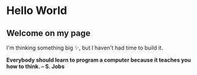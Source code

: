 # Hello World 
## Welcome on my page
I'm thinking something big ✨, but I haven't had time to build it.


**Everybody should learn to program a computer because it teaches you how to think. – S. Jobs**
